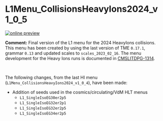 # L1Menu_CollisionsHeavyIons2024_v1_0_5

[![online preview](https://img.shields.io/badge/Online%20preview-click%20here-blue)](https://htmlpreview.github.io/?https://github.com/cms-l1-dpg/L1MenuRun3/blob/master/development/L1Menu_CollisionsHeavyIons2024_v1_0_5/L1Menu_CollisionsHeavyIons2024_v1_0_5.html)

**Comment:** 
Final version of the L1 menu for the 2024 HeavyIons collisions.
This menu has been created by using the last version of TME `0.17.1`, grammar `0.13` and updated scales to `scales_2023_02_16`.
The menu development for the Heavy Ions runs is documented in [CMSLITDPG-1314](https://its.cern.ch/jira/browse/CMSLITDPG-1314).

<br/>

The following changes, from the last HI menu (`L1Menu_CollisionsHeavyIons2024_v1_0_4`), have been made:

   - Addition of seeds used in the cosmics/circulating/VdM HLT menus
     - `L1_SingleIsoEG30er2p5`
     - `L1_SingleIsoEG32er2p1`
     - `L1_SingleIsoEG32er2p5`
     - `L1_SingleIsoEG34er2p5`
